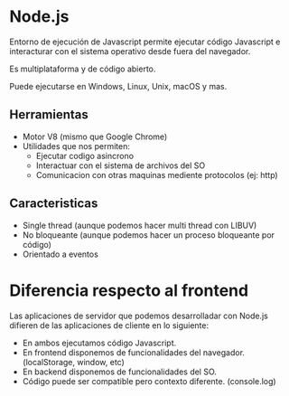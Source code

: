 # Node.js

Entorno de ejecución de Javascript permite ejecutar código Javascript e interacturar con el sistema operativo desde fuera del navegador.

Es multiplataforma y de código abierto.

Puede ejecutarse en Windows, Linux, Unix, macOS y mas.

## Herramientas

- Motor V8 (mismo que Google Chrome)
- Utilidades que nos permiten:
  - Ejecutar codigo asincrono
  - Interactuar con el sistema de archivos del SO
  - Comunicacion con otras maquinas mediente protocolos (ej: http)

## Caracteristicas

- Single thread (aunque podemos hacer multi thread con LIBUV)
- No bloqueante (aunque podemos hacer un proceso bloqueante por código)
- Orientado a eventos

# Diferencia respecto al frontend

Las aplicaciones de servidor que podemos desarrolladar con Node.js difieren de las aplicaciones de cliente en lo siguiente:

- En ambos ejecutamos código Javascript.
- En frontend disponemos de funcionalidades del navegador. (localStorage, window, etc)
- En backend disponemos de funcionalidades del SO.
- Código puede ser compatible pero contexto diferente. (console.log)
